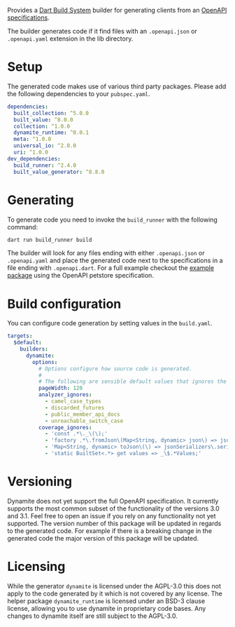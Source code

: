 Provides a [Dart Build System](https://github.com/dart-lang/build) builder for generating clients from an [OpenAPI specifications](https://swagger.io/specification/).

The builder generates code if it find files with an `.openapi.json` or `.openapi.yaml` extension in the lib directory.

# Setup

The generated code makes use of various third party packages. Please add the following dependencies to your `pubspec.yaml`.
```yaml
dependencies:
  built_collection: ^5.0.0
  built_value: ^8.0.0
  collection: ^1.0.0
  dynamite_runtime: ^0.0.1
  meta: ^1.0.0
  universal_io: ^2.0.0
  uri: ^1.0.0
dev_dependencies:
  build_runner: ^2.4.0
  built_value_generator: ^8.8.0
```

# Generating

To generate code you need to invoke the `build_runner` with the following command:
```sh
dart run build_runner build
``` 
The builder will look for any files ending with either `.openapi.json` or `.openapi.yaml` and place the generated code next to the specifications in a file ending with `.openapi.dart`.
For a full example checkout the [example package](https://github.com/nextcloud/neon/tree/main/packages/dynamite/dynamite_petstore_example) using the OpenAPI petstore specification.


# Build configuration

You can configure code generation by setting values in the `build.yaml`.

```yaml
targets:
  $default:
    builders:
      dynamite:
        options:
          # Options configure how source code is generated.
          #
          # The following are sensible default values that ignores the schemas for the coverage.
          pageWidth: 120
          analyzer_ignores:
            - camel_case_types
            - discarded_futures
            - public_member_api_docs
            - unreachable_switch_case
          coverage_ignores:
            - 'const .*\._\(\);'
            - 'factory .*\.fromJson\(Map<String, dynamic> json\) => jsonSerializers\.deserializeWith\(serializer, json\)!;'
            - 'Map<String, dynamic> toJson\(\) => jsonSerializers\.serializeWith\(serializer, this\)! as Map<String, dynamic>;'
            - 'static BuiltSet<.*> get values => _\$.*Values;'

```

# Versioning

Dynamite does not yet support the full OpenAPI specification. It currently supports the most common subset of the functionality of the versions 3.0 and 3.1.
Feel free to open an issue if you rely on any functionality not yet supported.
The version number of this package will be updated in regards to the generated code. For example if there is a breaking change in the generated code the major version of this package will be updated.

# Licensing

While the generator `dynamite` is licensed under the AGPL-3.0 this does not apply to the code generated by it which is not covered by any license.
The helper package `dynamite_runtime` is licensed under an BSD-3 clause license, allowing you to use dynamite in proprietary code bases.
Any changes to dynamite itself are still subject to the AGPL-3.0.
